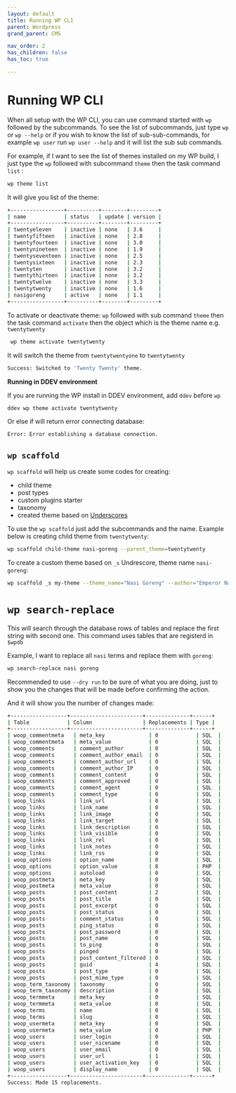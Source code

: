 ```yaml
---
layout: default
title: Running WP CLI
parent: Wordpress
grand_parent: CMS

nav_order: 2
has_children: false
has_toc: true

---
```


# Running WP CLI

When all setup with the WP CLI, you can use command started with `wp` followed by the subcommands. To see the list of subcommands, just type `wp` or `wp --help` or if you wish to know the list of sub-sub-commands, for example `wp user` run `wp user --help` and it will list the sub sub commands.


For example, if I want to see the list of themes installed on my WP build, I just type the `wp` followed with subcommand `theme` then the task command `list` :

```bash
wp theme list
```

It will give you list of the theme:
```bash
+-----------------+----------+--------+---------+
| name            | status   | update | version |
+-----------------+----------+--------+---------+
| twentyeleven    | inactive | none   | 3.6     |
| twentyfifteen   | inactive | none   | 2.8     |
| twentyfourteen  | inactive | none   | 3.0     |
| twentynineteen  | inactive | none   | 1.9     |
| twentyseventeen | inactive | none   | 2.5     |
| twentysixteen   | inactive | none   | 2.3     |
| twentyten       | inactive | none   | 3.2     |
| twentythirteen  | inactive | none   | 3.2     |
| twentytwelve    | inactive | none   | 3.3     |
| twentytwenty    | inactive | none   | 1.6     |
| nasigoreng      | active   | none   | 1.1     |
+-----------------+----------+--------+---------+
```

To activate or deactivate theme: `wp` followed with sub command `theme` then the task command  `activate` then the object which is the theme name e.g. `twentytwenty`

```bash
 wp theme activate twentytwenty 
```

It will switch the theme from `twentytwentyone` to `twentytwenty`

```bash
Success: Switched to 'Twenty Twenty' theme.
```

**Running in DDEV environment**

If you are running the WP install in DDEV environment, add `ddev` before `wp`

```bash
ddev wp theme activate twentytwenty
```

Or else if will return error connecting database:
```bash
Error: Error establishing a database connection.
```

## `wp scaffold`

`wp scaffold` will help us create some codes for creating:
* child theme
* post types
* custom plugins starter
* taxonomy
* created theme based on [Underscores](https://underscores.me/)

To use the `wp scaffold` just add the subcommands and the name. Example below is creating child theme from `twentytwenty`:

```bash
wp scaffold child-theme nasi-goreng --parent_theme=twentytwenty
```

To create a custom theme based on `_s` Undrescore, theme name `nasi-goreng`:
```bash
wp scaffold _s my-theme --theme_name="Nasi Goreng" --author="Emperor Nasi Goreng"
```

# `wp search-replace` 

This will search through the database rows of tables and replace the first string with second one. This command uses tables that are registerd in `$wpdb` 

Example, I want to replace all `nasi` terms and replace them with `goreng`:
```bash
wp search-replace nasi goreng
```

Recommended to use `--dry run` to be sure of what you are doing, just to show you the changes that will be made before confirming the action.

And it will show you the number of changes made:
```bash
+------------------+-----------------------+--------------+------+
| Table            | Column                | Replacements | Type |
+------------------+-----------------------+--------------+------+
| woop_commentmeta   | meta_key              | 0            | SQL  |
| woop_commentmeta   | meta_value            | 0            | SQL  |
| woop_comments      | comment_author        | 0            | SQL  |
| woop_comments      | comment_author_email  | 0            | SQL  |
| woop_comments      | comment_author_url    | 0            | SQL  |
| woop_comments      | comment_author_IP     | 0            | SQL  |
| woop_comments      | comment_content       | 0            | SQL  |
| woop_comments      | comment_approved      | 0            | SQL  |
| woop_comments      | comment_agent         | 0            | SQL  |
| woop_comments      | comment_type          | 0            | SQL  |
| woop_links         | link_url              | 0            | SQL  |
| woop_links         | link_name             | 0            | SQL  |
| woop_links         | link_image            | 0            | SQL  |
| woop_links         | link_target           | 0            | SQL  |
| woop_links         | link_description      | 0            | SQL  |
| woop_links         | link_visible          | 0            | SQL  |
| woop_links         | link_rel              | 0            | SQL  |
| woop_links         | link_notes            | 0            | SQL  |
| woop_links         | link_rss              | 0            | SQL  |
| woop_options       | option_name           | 0            | SQL  |
| woop_options       | option_value          | 8            | PHP  |
| woop_options       | autoload              | 0            | SQL  |
| woop_postmeta      | meta_key              | 0            | SQL  |
| woop_postmeta      | meta_value            | 0            | SQL  |
| woop_posts         | post_content          | 2            | SQL  |
| woop_posts         | post_title            | 0            | SQL  |
| woop_posts         | post_excerpt          | 0            | SQL  |
| woop_posts         | post_status           | 0            | SQL  |
| woop_posts         | comment_status        | 0            | SQL  |
| woop_posts         | ping_status           | 0            | SQL  |
| woop_posts         | post_password         | 0            | SQL  |
| woop_posts         | post_name             | 0            | SQL  |
| woop_posts         | to_ping               | 0            | SQL  |
| woop_posts         | pinged                | 0            | SQL  |
| woop_posts         | post_content_filtered | 0            | SQL  |
| woop_posts         | guid                  | 4            | SQL  |
| woop_posts         | post_type             | 0            | SQL  |
| woop_posts         | post_mime_type        | 0            | SQL  |
| woop_term_taxonomy | taxonomy              | 0            | SQL  |
| woop_term_taxonomy | description           | 0            | SQL  |
| woop_termmeta      | meta_key              | 0            | SQL  |
| woop_termmeta      | meta_value            | 0            | SQL  |
| woop_terms         | name                  | 0            | SQL  |
| woop_terms         | slug                  | 0            | SQL  |
| woop_usermeta      | meta_key              | 0            | SQL  |
| woop_usermeta      | meta_value            | 0            | PHP  |
| woop_users         | user_login            | 0            | SQL  |
| woop_users         | user_nicename         | 0            | SQL  |
| woop_users         | user_email            | 0            | SQL  |
| woop_users         | user_url              | 1            | SQL  |
| woop_users         | user_activation_key   | 0            | SQL  |
| woop_users         | display_name          | 0            | SQL  |
+------------------+-----------------------+--------------+------+
Success: Made 15 replacements.
```

